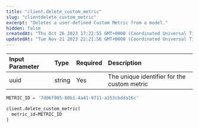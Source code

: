 ```yaml
---
title: "client.delete_custom_metric"
slug: "clientdelete_custom_metric"
excerpt: "Deletes a user-defined Custom Metric from a model."
hidden: false
createdAt: "Thu Oct 26 2023 17:22:55 GMT+0000 (Coordinated Universal Time)"
updatedAt: "Tue Nov 21 2023 22:21:56 GMT+0000 (Coordinated Universal Time)"
---
```

| Input Parameter | Type   | Required | Description                                 |
| :-------------- | :----- | :------- | :------------------------------------------ |
| uuid            | string | Yes      | The unique identifier for the custom metric |

```python Usage
METRIC_ID = '7d06f905-80b1-4a41-9711-a153cbdda16c'

client.delete_custom_metric(
  metric_id=METRIC_ID
)
```